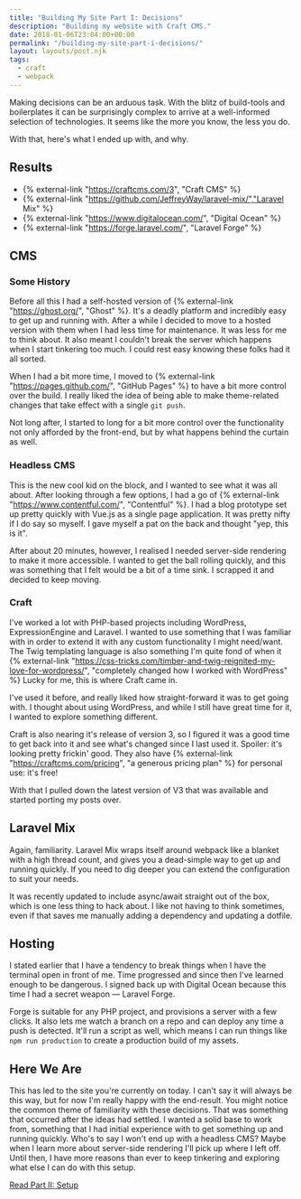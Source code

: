 ```yaml
---
title: "Building My Site Part I: Decisions"
description: "Building my website with Craft CMS."
date: 2018-01-06T23:04:00+00:00
permalink: "/building-my-site-part-i-decisions/"
layout: layouts/post.njk
tags:
  - craft
  - webpack
---
```


Making decisions can be an arduous task. With the blitz of build-tools and boilerplates it can be surprisingly complex to arrive at a well-informed selection of technologies. It seems like the more you know, the less you do.

With that, here's what I ended up with, and why.

## Results

- {% external-link "https://craftcms.com/3", "Craft CMS" %}
- {% external-link "https://github.com/JeffreyWay/laravel-mix/","Laravel Mix" %}
- {% external-link "https://www.digitalocean.com/", "Digital Ocean" %}
- {% external-link "https://forge.laravel.com/", "Laravel Forge" %}

## CMS

### Some History

Before all this I had a self-hosted version of {% external-link "https://ghost.org/", "Ghost" %}. It's a deadly platform and incredibly easy to get up and running with. After a while I decided to move to a hosted version with them when I had less time for maintenance. It was less for me to think about. It also meant I couldn't break the server which happens when I start tinkering too much. I could rest easy knowing these folks had it all sorted.

When I had a bit more time, I moved to {% external-link "https://pages.github.com/", "GitHub Pages" %} to have a bit more control over the build. I really liked the idea of being able to make theme-related changes that take effect with a single `git push`.

Not long after, I started to long for a bit more control over the functionality not only afforded by the front-end, but by what happens behind the curtain as well.

### Headless CMS

This is the new cool kid on the block, and I wanted to see what it was all about. After looking through a few options, I had a go of {% external-link "https://www.contentful.com/", "Contentful" %}. I had a blog prototype set up pretty quickly with Vue.js as a single page application. It was pretty nifty if I do say so myself. I gave myself a pat on the back and thought &quot;yep, this is it&quot;.

After about 20 minutes, however, I realised I needed server-side rendering to make it more accessible. I wanted to get the ball rolling quickly, and this was something that I felt would be a bit of a time sink. I scrapped it and decided to keep moving.

### Craft

I've worked a lot with PHP-based projects including WordPress, ExpressionEngine and Laravel. I wanted to use something that I was familiar with in order to extend it with any custom functionality I might need/want. The Twig templating language is also something I'm quite fond of when it {% external-link "https://css-tricks.com/timber-and-twig-reignited-my-love-for-wordpress/", "completely changed how I worked with WordPress" %} Lucky for me, this is where Craft came in.

I've used it before, and really liked how straight-forward it was to get going with. I thought about using WordPress, and while I still have great time for it, I wanted to explore something different.

Craft is also nearing it's release of version 3, so I figured it was a good time to get back into it and see what's changed since I last used it. Spoiler: it's looking pretty frickin' good. They also have {% external-link "https://craftcms.com/pricing", "a generous pricing plan" %} for personal use: it's free!

With that I pulled down the latest version of V3 that was available and started porting my posts over.

## Laravel Mix

Again, familiarity. Laravel Mix wraps itself around webpack like a blanket with a high thread count, and gives you a dead-simple way to get up and running quickly. If you need to dig deeper you can extend the configuration to suit your needs.

It was recently updated to include async/await straight out of the box, which is one less thing to hack about. I like not having to think sometimes, even if that saves me manually adding a dependency and updating a dotfile.

## Hosting

I stated earlier that I have a tendency to break things when I have the terminal open in front of me. Time progressed and since then I've learned enough to be dangerous. I signed back up with Digital Ocean because this time I had a secret weapon &#8212; Laravel Forge.

Forge is suitable for any PHP project, and provisions a server with a few clicks. It also lets me watch a branch on a repo and can deploy any time a push is detected. It'll run a script as well, which means I can run things like `npm run production` to create a production build of my assets.

## Here We Are

This has led to the site you're currently on today. I can't say it will always be this way, but for now I'm really happy with the end-result. You might notice the common theme of familiarity with these decisions. That was something that occurred after the ideas had settled. I wanted a solid base to work from, something that I had initial experience with to get something up and running quickly. Who's to say I won't end up with a headless CMS? Maybe when I learn more about server-side rendering I'll pick up where I left off. Until then, I have more reasons than ever to keep tinkering and exploring what else I can do with this setup.

[Read Part II: Setup](/building-my-site-part-ii-setup/)

